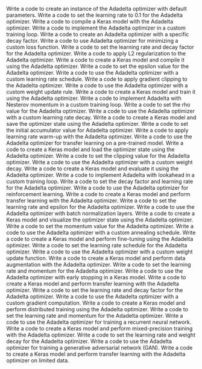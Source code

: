 Write a code to create an instance of the Adadelta optimizer with default parameters.
Write a code to set the learning rate to 0.1 for the Adadelta optimizer.
Write a code to compile a Keras model with the Adadelta optimizer.
Write a code to implement the Adadelta optimizer in a custom training loop.
Write a code to create an Adadelta optimizer with a specific decay factor.
Write a code to use Adadelta optimizer for minimizing a custom loss function.
Write a code to set the learning rate and decay factor for the Adadelta optimizer.
Write a code to apply L2 regularization to the Adadelta optimizer.
Write a code to create a Keras model and compile it using the Adadelta optimizer.
Write a code to set the epsilon value for the Adadelta optimizer.
Write a code to use the Adadelta optimizer with a custom learning rate schedule.
Write a code to apply gradient clipping to the Adadelta optimizer.
Write a code to use the Adadelta optimizer with a custom weight update rule.
Write a code to create a Keras model and train it using the Adadelta optimizer.
Write a code to implement Adadelta with Nesterov momentum in a custom training loop.
Write a code to set the rho value for the Adadelta optimizer.
Write a code to use the Adadelta optimizer with a custom learning rate decay.
Write a code to create a Keras model and save the optimizer state using the Adadelta optimizer.
Write a code to set the initial accumulator value for Adadelta optimizer.
Write a code to apply learning rate warm-up with the Adadelta optimizer.
Write a code to use the Adadelta optimizer for transfer learning on a pre-trained model.
Write a code to create a Keras model and load the optimizer state using the Adadelta optimizer.
Write a code to set the clipping value for the Adadelta optimizer.
Write a code to use the Adadelta optimizer with a custom weight decay.
Write a code to create a Keras model and evaluate it using the Adadelta optimizer.
Write a code to implement Adadelta with lookahead in a custom training loop.
Write a code to set the decay factor and learning rate for the Adadelta optimizer.
Write a code to use the Adadelta optimizer for reinforcement learning.
Write a code to create a Keras model and perform transfer learning with the Adadelta optimizer.
Write a code to set the learning rate and epsilon for the Adadelta optimizer.
Write a code to use the Adadelta optimizer with batch normalization layers.
Write a code to create a Keras model and visualize the optimizer state using the Adadelta optimizer.
Write a code to set the momentum value for the Adadelta optimizer.
Write a code to use the Adadelta optimizer with a custom annealing schedule.
Write a code to create a Keras model and perform fine-tuning using the Adadelta optimizer.
Write a code to set the learning rate schedule for the Adadelta optimizer.
Write a code to use the Adadelta optimizer with a custom weight update function.
Write a code to create a Keras model and perform data augmentation with the Adadelta optimizer.
Write a code to set the learning rate and momentum for the Adadelta optimizer.
Write a code to use the Adadelta optimizer with early stopping in a Keras model.
Write a code to create a Keras model and perform transfer learning with the Adadelta optimizer.
Write a code to set the learning rate and decay factor for the Adadelta optimizer.
Write a code to use the Adadelta optimizer with a custom gradient computation.
Write a code to create a Keras model and perform distributed training using the Adadelta optimizer.
Write a code to set the learning rate and momentum for the Adadelta optimizer.
Write a code to use the Adadelta optimizer for training a recurrent neural network.
Write a code to create a Keras model and perform mixed-precision training with the Adadelta optimizer.
Write a code to set the learning rate and weight decay for the Adadelta optimizer.
Write a code to use the Adadelta optimizer for training a generative adversarial network (GAN).
Write a code to create a Keras model and perform transfer learning with the Adadelta optimizer on limited data.